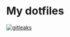 # My dotfiles

[![gitleaks](https://github.com/lethang7794/dotfiles/actions/workflows/gitleaks.yml/badge.svg)](https://github.com/lethang7794/dotfiles/actions/workflows/gitleaks.yml)
